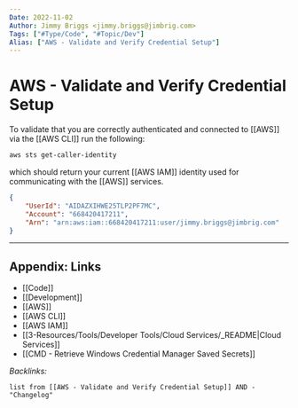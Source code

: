```yaml
---
Date: 2022-11-02
Author: Jimmy Briggs <jimmy.briggs@jimbrig.com>
Tags: ["#Type/Code", "#Topic/Dev"]
Alias: ["AWS - Validate and Verify Credential Setup"]
---
```


# AWS - Validate and Verify Credential Setup

To validate that you are correctly authenticated and connected to [[AWS]] via the [[AWS CLI]] run the following:

```powershell
aws sts get-caller-identity
```

which should return your current [[AWS IAM]] identity used for communicating with the [[AWS]] services.

```json
{
    "UserId": "AIDAZXIHWE25TLP2PF7MC",
    "Account": "668420417211",
    "Arn": "arn:aws:iam::668420417211:user/jimmy.briggs@jimbrig.com"
}
```

***

## Appendix: Links

- [[Code]]
- [[Development]]
- [[AWS]]
- [[AWS CLI]]
- [[AWS IAM]]
- [[3-Resources/Tools/Developer Tools/Cloud Services/_README|Cloud Services]]
- [[CMD - Retrieve Windows Credential Manager Saved Secrets]]

*Backlinks:*

```dataview
list from [[AWS - Validate and Verify Credential Setup]] AND -"Changelog"
```